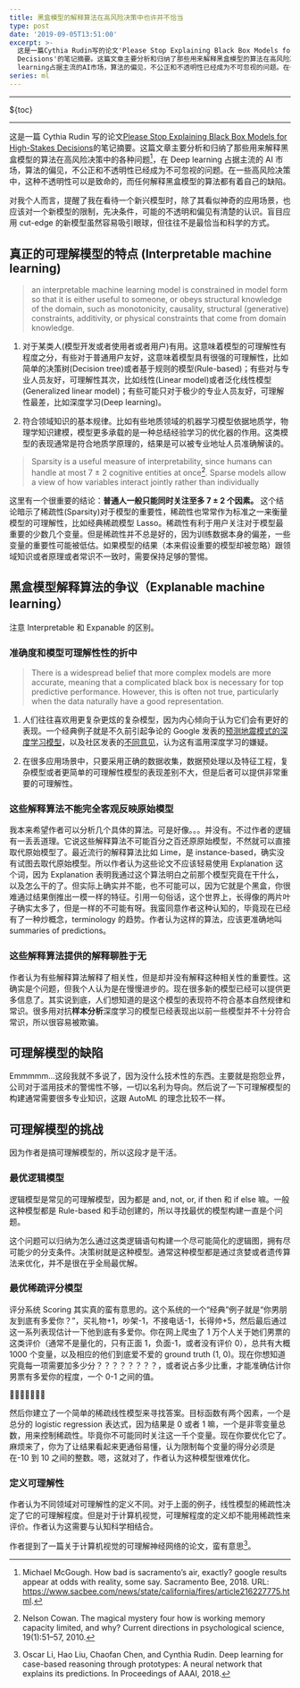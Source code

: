 ```yaml
---
title: 黑盒模型的解释算法在高风险决策中也许并不恰当
type: post
date: '2019-09-05T13:51:00'
excerpt: >-
  这是一篇Cythia Rudin写的论文'Please Stop Explaining Black Box Models for High-Stakes
  Decisions'的笔记摘要。这篇文章主要分析和归纳了那些用来解释黑盒模型的算法在高风险决策中的各种问题，在Deep
  learning占据主流的AI市场，算法的偏见，不公正和不透明性已经成为不可忽视的问题。在一些高风险决策中，这种不透明性可以是致命的，而任何解释黑盒模型的算法都有着自己的缺陷。
series: ml
---
```


- - -
  
${toc}

- - -

这是一篇 Cythia Rudin 写的论文[Please Stop Explaining Black Box Models for
High-Stakes Decisions](https://arxiv.org/abs/1811.10154)的笔记摘要。这篇文章主要分析和归纳了那些用来解释黑盒模型的算法在高风险决策中的各种问题[^1]，在 Deep learning 占据主流的 AI 市场，算法的偏见，不公正和不透明性已经成为不可忽视的问题。在一些高风险决策中，这种不透明性可以是致命的，而任何解释黑盒模型的算法都有着自己的缺陷。

对我个人而言，提醒了我在看待一个新兴模型时，除了其看似神奇的应用场景，也应该对一个新模型的限制，先决条件，可能的不透明和偏见有清楚的认识。盲目应用 cut-edge 的新模型虽然容易吸引眼球，但往往不是最恰当和科学的方式。

## 真正的可理解模型的特点 (Interpretable machine learning)

> an interpretable
> machine learning model is constrained in model form so that it is either useful to someone, or
> obeys structural knowledge of the domain, such as monotonicity, causality,
> structural (generative) constraints, additivity, or physical constraints that come from
> domain knowledge.

1. 对于某类人(模型开发或者使用者或者用户)有用。这意味着模型的可理解性有程度之分，有些对于普通用户友好，这意味着模型具有很强的可理解性，比如简单的决策树(Decision tree)或者基于规则的模型(Rule-based)；有些对与专业人员友好，可理解性其次，比如线性(Linear model)或者泛化线性模型(Generalized linear model)；有些可能只对于极少的专业人员友好，可理解性最差，比如深度学习(Deep learning)。

2. 符合领域知识的基本规律。比如有些地质领域的机器学习模型依据地质学，物理学知识建模，模型更多承载的是一种总结经验学习的优化器的作用。这类模型的表现通常是符合地质学原理的，结果是可以被专业地址人员准确解读的。

> Sparsity is a useful measure of interpretability, since humans can handle
> at most 7 ± 2 cognitive entities at once[^2]. Sparse models allow a view of
> how variables interact jointly rather than individually

这里有一个很重要的结论：**普通人一般只能同时关注至多 7 ± 2 个因素。** 这个结论暗示了稀疏性(Sparsity)对于模型的重要性，稀疏性也常常作为标准之一来衡量模型的可理解性，比如经典稀疏模型 Lasso。稀疏性有利于用户关注对于模型最重要的少数几个变量。但是稀疏性并不总是好的，因为训练数据本身的偏差，一些变量的重要性可能被低估。如果模型的结果（本来假设重要的模型却被忽略）跟领域知识或者原理或者常识不一致时，需要保持足够的警惕。

## 黑盒模型解释算法的争议（Explanable machine learning）

注意 Interpretable 和 Expanable 的区别。

### 准确度和模型可理解性性的折中

> There is a widespread belief that more complex models are more accurate, meaning that a complicated
> black box is necessary for top predictive performance. However, this is often not true, particularly
> when the data naturally have a good representation.

1. 人们往往喜欢用更复杂更炫的复杂模型，因为内心倾向于认为它们会有更好的表现。一个经典例子就是不久前引起争论的 Google 发表的[预测地震模式的深度学习模型](https://www.nature.com/articles/s41586-018-0438-y)，以及社区发表的[不同意见](https://towardsdatascience.com/stand-up-for-best-practices-8a8433d3e0e8)，认为这有滥用深度学习的嫌疑。

2. 在很多应用场景中，只要采用正确的数据收集，数据预处理以及特征工程，复杂模型或者更简单的可理解性模型的表现差别不大，但是后者可以提供非常重要的可理解性。

### 这些解释算法不能完全客观反映原始模型

我本来希望作者可以分析几个具体的算法。可是好像。。。并没有。不过作者的逻辑有一丢丢道理。它说这些解释算法不可能百分之百还原原始模型，不然就可以直接取代原始模型了。最近流行的解释算法比如 Lime，是 instance-based，确实没有试图去取代原始模型。所以作者认为这些论文不应该轻易使用 Explanation 这个词，因为 Explanation 表明我通过这个算法明白之前那个模型究竟在干什么，以及怎么干的了。但实际上确实并不能，也不可能可以，因为它就是个黑盒，你很难通过结果倒推出一模一样的特征。引用一句俗话，这个世界上，长得像的两片叶子确实太多了，但是一样的不可能有呀。我蛮同意作者这种认知的，毕竟现在已经有了一种炒概念，terminology 的趋势。作者认为这样的算法，应该更准确地叫 summaries of predictions。

### 这些解释算法提供的解释聊胜于无

作者认为有些解释算法解释了相关性，但是却并没有解释这种相关性的重要性。这确实是个问题，但我个人认为是在慢慢进步的。现在很多新的模型已经可以提供更多信息了。其实说到底，人们想知道的是这个模型的表现符不符合基本自然规律和常识。很多用对抗**样本分析**深度学习的模型已经表现出以前一些模型并不十分符合常识，所以很容易被欺骗。

## 可理解模型的缺陷

Emmmmm...这段我就不多说了，因为没什么技术性的东西。主要就是抱怨业界，公司对于滥用技术的警惕性不够，一切以名利为导向。然后说了一下可理解模型的构建通常需要很多专业知识，这跟 AutoML 的理念比较不一样。

## 可理解模型的挑战

因为作者是搞可理解模型的，所以这段才是干活。

### 最优逻辑模型

逻辑模型是常见的可理解模型，因为都是 and, not, or, if then 和 if else 嘛。一般这种模型都是 Rule-based 和手动创建的，所以寻找最优的模型构建一直是个问题。

这个问题可以归纳为怎么通过这类逻辑语句构建一个尽可能简化的逻辑图，拥有尽可能少的分支条件。决策树就是这种模型。通常这种模型都是通过贪婪或者遗传算法来优化，并不是很在乎全局最优解。

### 最优稀疏评分模型

评分系统 Scoring 其实真的蛮有意思的。这个系统的一个“经典”例子就是“你男朋友到底有多爱你？”，买礼物+1，吵架-1，不接电话-1，长得帅+5，然后最后通过这一系列表现估计一下他到底有多爱你。你在网上爬虫了 1 万个人关于她们男票的这类评价（通常不是量化的，只有正面 1，负面-1，或者没有评价 0），总共有大概 1000 个变量，以及相应的他们到底爱不爱的 ground truth (1, 0)。现在你想知道究竟每一项需要加多少分？？？？？？？？，或者说占多少比重，才能准确估计你男票有多爱你的程度，一个 0-1 之间的值。

👏👏👏👏👏👏👏

然后你建立了一个简单的稀疏线性模型来寻找答案。目标函数有两个因素，一个是总分的 logistic regression 表达式，因为结果是 0 或者 1 嘛，一个是非零变量总数，用来控制稀疏性。毕竟你不可能同时关注这一千个变量。现在你要优化它了。麻烦来了，你为了让结果看起来更通俗易懂，认为限制每个变量的得分必须是在-10 到 10 之间的整数。嗯，这就对了，作者认为这种模型很难优化。

### 定义可理解性

作者认为不同领域对可理解性的定义不同。对于上面的例子，线性模型的稀疏性决定了它的可理解程度。但是对于计算机视觉，可理解程度的定义却不能用稀疏性来评价。作者认为这需要与认知科学相结合。

作者提到了一篇关于计算机视觉的可理解神经网络的论文，蛮有意思[^3]。

[^1]: Michael McGough. How bad is sacramento’s air, exactly? google results appear at odds with reality, some say. Sacramento Bee, 2018. URL: https://www.sacbee.com/news/state/california/fires/article216227775.html.

[^2]: Nelson Cowan. The magical mystery four how is working memory capacity limited, and why? Current directions in psychological science, 19(1):51–57, 2010.

[^3]: Oscar Li, Hao Liu, Chaofan Chen, and Cynthia Rudin. Deep learning for case-based reasoning through prototypes: A neural network that explains its predictions. In Proceedings of AAAI, 2018.
